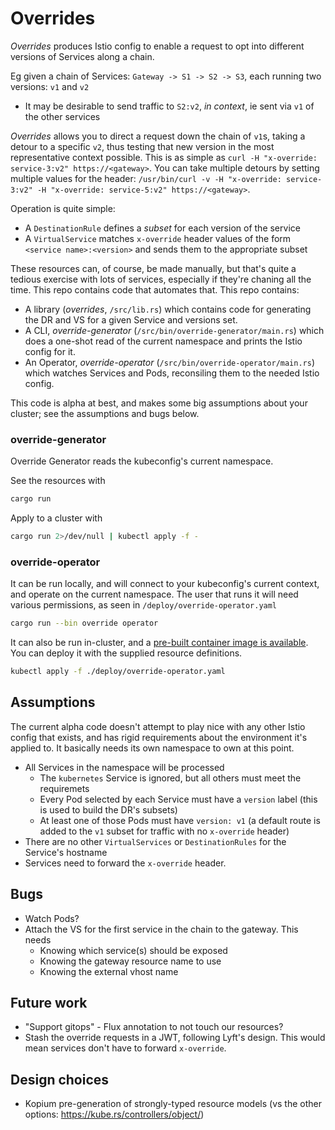 # Overrides

_Overrides_ produces Istio config to enable a request to opt into different versions of Services along a chain.

Eg given a chain of Services: `Gateway -> S1 -> S2 -> S3`, each running two versions: `v1` and `v2`
* It may be desirable to send traffic to `S2:v2`, _in context_, ie sent via `v1` of the other services

_Overrides_ allows you to direct a request down the chain of `v1`s, taking a detour to a specific `v2`, thus testing that new version in the most representative context possible.
This is as simple as `curl -H "x-override: service-3:v2" https://<gateway>`.
You can take multiple detours by setting multiple values for the header: `/usr/bin/curl -v -H "x-override: service-3:v2" -H "x-override: service-5:v2" https://<gateway>`.

Operation is quite simple:
* A `DestinationRule` defines a _subset_ for each version of the service
* A `VirtualService` matches `x-override` header values of the form `<service name>:<version>` and sends them to the appropriate subset

These resources can, of course, be made manually, but that's quite a tedious exercise with lots of services, especially if they're chaning all the time.
This repo contains code that automates that.
This repo contains:
* A library (_overrides_, `/src/lib.rs`) which contains code for generating the DR and VS for a given Service and versions set.
* A CLI, _override-generator_ (`/src/bin/override-generator/main.rs`) which does a one-shot read of the current namespace and prints the Istio config for it.
* An Operator, _override-operator_ (`/src/bin/override-operator/main.rs`) which watches Services and Pods, reconsiling them to the needed Istio config.

This code is alpha at best, and makes some big assumptions about your cluster; see the assumptions and bugs below.

### override-generator
Override Generator reads the kubeconfig's current namespace.

See the resources with
```bash
cargo run
```

Apply to a cluster with
```bash
cargo run 2>/dev/null | kubectl apply -f -
```

### override-operator
It can be run locally, and will connect to your kubeconfig's current context, and operate on the current namespace.
The user that runs it will need various permissions, as seen in `/deploy/override-operator.yaml`

```bash
cargo run --bin override operator
```

It can also be run in-cluster, and a [pre-built container image is available](https://hub.docker.com/repository/docker/mtinside/override-operator).
You can deploy it with the supplied resource definitions.
```bash
kubectl apply -f ./deploy/override-operator.yaml
```

## Assumptions
The current alpha code doesn't attempt to play nice with any other Istio config that exists, and has rigid requirements about the environment it's applied to.
It basically needs its own namespace to own at this point.

* All Services in the namespace will be processed
  * The `kubernetes` Service is ignored, but all others must meet the requiremets
  * Every Pod selected by each Service must have a `version` label (this is used to build the DR's subsets)
  * At least one of those Pods must have `version: v1` (a default route is added to the `v1` subset for traffic with no `x-override` header)
* There are no other `VirtualServices` or `DestinationRules` for the Service's hostname
* Services need to forward the `x-override` header.

## Bugs
* Watch Pods?
* Attach the VS for the first service in the chain to the gateway. This needs
  * Knowing which service(s) should be exposed
  * Knowing the gateway resource name to use
  * Knowing the external vhost name

## Future work
* "Support gitops" - Flux annotation to not touch our resources?
* Stash the override requests in a JWT, following Lyft's design. This would mean services don't have to forward `x-override`.

## Design choices
* Kopium pre-generation of strongly-typed resource models (vs the other options: https://kube.rs/controllers/object/)
